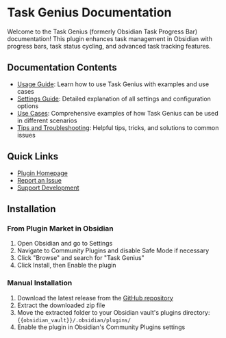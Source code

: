 # Task Genius Documentation

Welcome to the Task Genius (formerly Obsidian Task Progress Bar) documentation! This plugin enhances task management in Obsidian with progress bars, task status cycling, and advanced task tracking features.

## Documentation Contents

- [Usage Guide](usage-guide.md): Learn how to use Task Genius with examples and use cases
- [Settings Guide](settings.md): Detailed explanation of all settings and configuration options
- [Use Cases](use-cases.md): Comprehensive examples of how Task Genius can be used in different scenarios
- [Tips and Troubleshooting](tips-and-troubleshooting.md): Helpful tips, tricks, and solutions to common issues

## Quick Links

- [Plugin Homepage](https://github.com/Quorafind/Obsidian-Task-Progress-Bar)
- [Report an Issue](https://github.com/Quorafind/Obsidian-Task-Progress-Bar/issues)
- [Support Development](https://www.buymeacoffee.com/boninall)

## Installation

### From Plugin Market in Obsidian

1. Open Obsidian and go to Settings
2. Navigate to Community Plugins and disable Safe Mode if necessary
3. Click "Browse" and search for "Task Genius"
4. Click Install, then Enable the plugin

### Manual Installation

1. Download the latest release from the [GitHub repository](https://github.com/Quorafind/Obsidian-Task-Progress-Bar/releases)
2. Extract the downloaded zip file
3. Move the extracted folder to your Obsidian vault's plugins directory: `{{obsidian_vault}}/.obsidian/plugins/`
4. Enable the plugin in Obsidian's Community Plugins settings 
